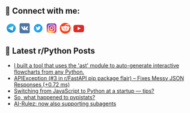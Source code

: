 ## 🔎 Connect with me:
[<img src="https://github.com/bullbesh/bullbesh/blob/main/images/Telegram.png" width="32" height="32" />](https://t.me/bullbesh)
[<img src="https://github.com/bullbesh/bullbesh/blob/main/images/VK.png" width="32" height="32" />](https://vk.com/bullbesh)
[<img src="https://github.com/bullbesh/bullbesh/blob/main/images/Twitter.png" width="32" height="32" />](https://twitter.com/bullbesh1)
[<img src="https://github.com/bullbesh/bullbesh/blob/main/images/Instagram.png" width="32" height="32" />](https://www.instagram.com/bullbesh)
[<img src="https://github.com/bullbesh/bullbesh/blob/main/images/Reddit.png" width="32" height="32" />](https://www.reddit.com/user/bullbesh)
[<img src="https://github.com/bullbesh/bullbesh/blob/main/images/YouTube.png" width="32" height="32" />](https://www.youtube.com/channel/UCtfjRs6uzgq5mfm8S06WTcg)

## 📕 Latest r/Python Posts
<!-- BLOG-POST-LIST:START -->
- [I built a tool that uses the &#39;ast&#39; module to auto-generate interactive flowcharts from any Python.](https://www.reddit.com/r/Python/comments/1mngei8/i_built_a_tool_that_uses_the_ast_module_to/)
- [APIException &lpar;#3 in r/FastAPI pip package flair&rpar; – Fixes Messy JSON Responses &lpar;+0.72 ms&rpar;](https://www.reddit.com/r/Python/comments/1mnf7ss/apiexception_3_in_rfastapi_pip_package_flair/)
- [Switching from JavaScript to Python at a startup — tips?](https://www.reddit.com/r/Python/comments/1mnd4kj/switching_from_javascript_to_python_at_a_startup/)
- [So, what happened to pypistats?](https://www.reddit.com/r/Python/comments/1mnaren/so_what_happened_to_pypistats/)
- [AI-Rulez: now also supporting subagents](https://www.reddit.com/r/Python/comments/1mn7b06/airulez_now_also_supporting_subagents/)
<!-- BLOG-POST-LIST:END -->
